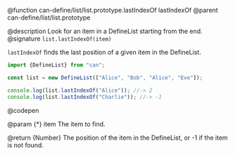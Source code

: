 @function can-define/list/list.prototype.lastIndexOf lastIndexOf
@parent can-define/list/list.prototype

@description Look for an item in a DefineList starting from the end.
@signature `list.lastIndexOf(item)`

  `lastIndexOf` finds the last position of a given item in the DefineList.

  ```js
  import {DefineList} from "can";

  const list = new DefineList(["Alice", "Bob", "Alice", "Eve"]);

  console.log(list.lastIndexOf("Alice")); //-> 2
  console.log(list.lastIndexOf("Charlie")); //-> -1
  ```
  @codepen

  @param {*} item The item to find.

  @return {Number} The position of the item in the DefineList, or -1 if the item is not found.

